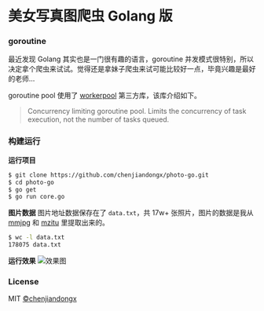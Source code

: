 # 美女写真图爬虫 Golang 版

### goroutine
最近发现 Golang 其实也是一门很有趣的语言，goroutine 并发模式很特别，所以决定拿个爬虫来试试。觉得还是拿妹子爬虫来试可能比较好一点，毕竟兴趣是最好的老师...

goroutine pool 使用了 [workerpool](https://github.com/gammazero/workerpool) 第三方库，该库介绍如下。

> Concurrency limiting goroutine pool. Limits the concurrency of task execution, not the number of tasks queued.


### 构建运行

**运行项目**
```bash
$ git clone https://github.com/chenjiandongx/photo-go.git
$ cd photo-go
$ go get
$ go run core.go
```

**图片数据**
图片地址数据保存在了 `data.txt`，共 17w+ 张照片，图片的数据是我从 [mmjpg](https://github.com/chenjiandongx/mmjpg) 和 [mzitu](https://github.com/chenjiandongx/mzitu) 里提取出来的。
```bash
$ wc -l data.txt
178075 data.txt
```

**运行效果**
![效果图](https://user-images.githubusercontent.com/19553554/41359931-28bc5e5a-6f5e-11e8-81ad-0ab5c4f6e26e.gif)


### License

MIT [©chenjiandongx](https://github.com/chenjiandongx)
